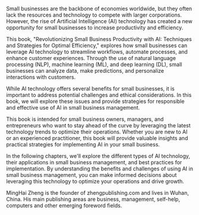 
Small businesses are the backbone of economies worldwide, but they often lack the resources and technology to compete with larger corporations. However, the rise of Artificial Intelligence (AI) technology has created a new opportunity for small businesses to increase productivity and efficiency.

This book, "Revolutionizing Small Business Productivity with AI: Techniques and Strategies for Optimal Efficiency," explores how small businesses can leverage AI technology to streamline workflows, automate processes, and enhance customer experiences. Through the use of natural language processing (NLP), machine learning (ML), and deep learning (DL), small businesses can analyze data, make predictions, and personalize interactions with customers.

While AI technology offers several benefits for small businesses, it is important to address potential challenges and ethical considerations. In this book, we will explore these issues and provide strategies for responsible and effective use of AI in small business management.

This book is intended for small business owners, managers, and entrepreneurs who want to stay ahead of the curve by leveraging the latest technology trends to optimize their operations. Whether you are new to AI or an experienced practitioner, this book will provide valuable insights and practical strategies for implementing AI in your small business.

In the following chapters, we'll explore the different types of AI technology, their applications in small business management, and best practices for implementation. By understanding the benefits and challenges of using AI in small business management, you can make informed decisions about leveraging this technology to optimize your operations and drive growth.

MingHai Zheng is the founder of zhengpublishing.com and lives in Wuhan, China. His main publishing areas are business, management, self-help, computers and other emerging foreword fields.
